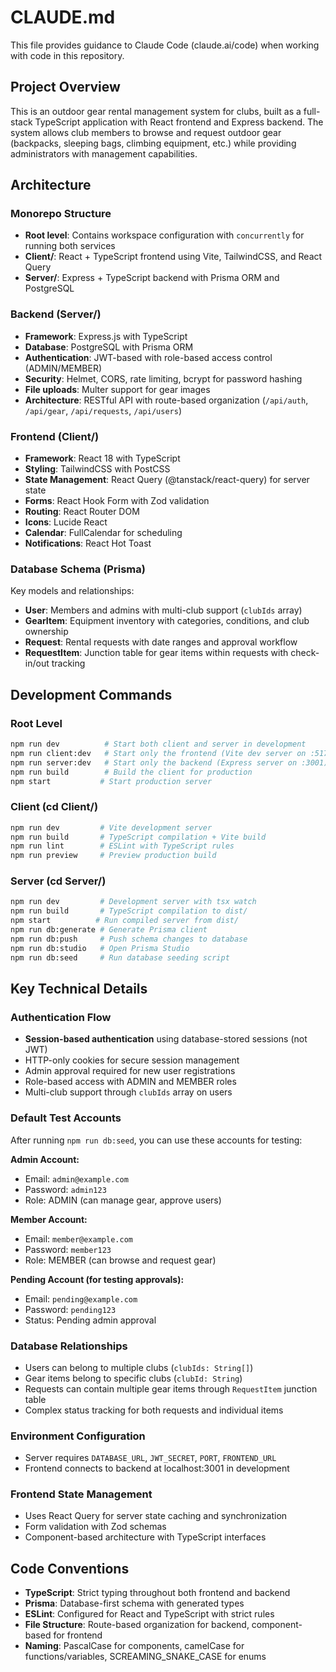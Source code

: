 # CLAUDE.md

This file provides guidance to Claude Code (claude.ai/code) when working with code in this repository.

## Project Overview

This is an outdoor gear rental management system for clubs, built as a full-stack TypeScript application with React frontend and Express backend. The system allows club members to browse and request outdoor gear (backpacks, sleeping bags, climbing equipment, etc.) while providing administrators with management capabilities.

## Architecture

### Monorepo Structure
- **Root level**: Contains workspace configuration with `concurrently` for running both services
- **Client/**: React + TypeScript frontend using Vite, TailwindCSS, and React Query
- **Server/**: Express + TypeScript backend with Prisma ORM and PostgreSQL

### Backend (Server/)
- **Framework**: Express.js with TypeScript
- **Database**: PostgreSQL with Prisma ORM
- **Authentication**: JWT-based with role-based access control (ADMIN/MEMBER)
- **Security**: Helmet, CORS, rate limiting, bcrypt for password hashing
- **File uploads**: Multer support for gear images
- **Architecture**: RESTful API with route-based organization (`/api/auth`, `/api/gear`, `/api/requests`, `/api/users`)

### Frontend (Client/)
- **Framework**: React 18 with TypeScript
- **Styling**: TailwindCSS with PostCSS
- **State Management**: React Query (@tanstack/react-query) for server state
- **Forms**: React Hook Form with Zod validation
- **Routing**: React Router DOM
- **Icons**: Lucide React
- **Calendar**: FullCalendar for scheduling
- **Notifications**: React Hot Toast

### Database Schema (Prisma)
Key models and relationships:
- **User**: Members and admins with multi-club support (`clubIds` array)
- **GearItem**: Equipment inventory with categories, conditions, and club ownership
- **Request**: Rental requests with date ranges and approval workflow
- **RequestItem**: Junction table for gear items within requests with check-in/out tracking

## Development Commands

### Root Level
```bash
npm run dev          # Start both client and server in development
npm run client:dev   # Start only the frontend (Vite dev server on :5173)
npm run server:dev   # Start only the backend (Express server on :3001)
npm run build        # Build the client for production
npm start           # Start production server
```

### Client (cd Client/)
```bash
npm run dev         # Vite development server
npm run build       # TypeScript compilation + Vite build
npm run lint        # ESLint with TypeScript rules
npm run preview     # Preview production build
```

### Server (cd Server/)
```bash
npm run dev         # Development server with tsx watch
npm run build       # TypeScript compilation to dist/
npm start          # Run compiled server from dist/
npm run db:generate # Generate Prisma client
npm run db:push     # Push schema changes to database
npm run db:studio   # Open Prisma Studio
npm run db:seed     # Run database seeding script
```

## Key Technical Details

### Authentication Flow
- **Session-based authentication** using database-stored sessions (not JWT)
- HTTP-only cookies for secure session management
- Admin approval required for new user registrations  
- Role-based access with ADMIN and MEMBER roles
- Multi-club support through `clubIds` array on users

### Default Test Accounts
After running `npm run db:seed`, you can use these accounts for testing:

**Admin Account:**
- Email: `admin@example.com`
- Password: `admin123`
- Role: ADMIN (can manage gear, approve users)

**Member Account:**
- Email: `member@example.com`  
- Password: `member123`
- Role: MEMBER (can browse and request gear)

**Pending Account (for testing approvals):**
- Email: `pending@example.com`
- Password: `pending123`
- Status: Pending admin approval

### Database Relationships
- Users can belong to multiple clubs (`clubIds: String[]`)
- Gear items belong to specific clubs (`clubId: String`)
- Requests can contain multiple gear items through `RequestItem` junction table
- Complex status tracking for both requests and individual items

### Environment Configuration
- Server requires `DATABASE_URL`, `JWT_SECRET`, `PORT`, `FRONTEND_URL`
- Frontend connects to backend at localhost:3001 in development

### Frontend State Management
- Uses React Query for server state caching and synchronization
- Form validation with Zod schemas
- Component-based architecture with TypeScript interfaces

## Code Conventions

- **TypeScript**: Strict typing throughout both frontend and backend
- **Prisma**: Database-first schema with generated types
- **ESLint**: Configured for React and TypeScript with strict rules
- **File Structure**: Route-based organization for backend, component-based for frontend
- **Naming**: PascalCase for components, camelCase for functions/variables, SCREAMING_SNAKE_CASE for enums